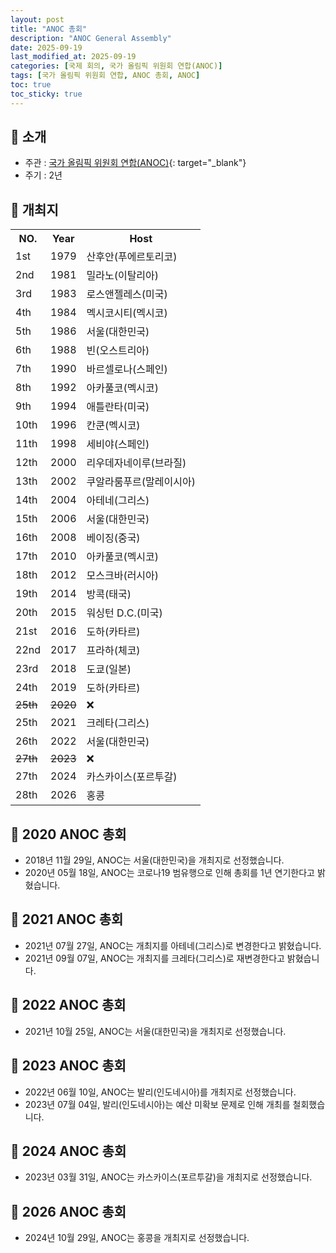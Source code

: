 ```yaml
---
layout: post
title: "ANOC 총회"
description: "ANOC General Assembly"
date: 2025-09-19
last_modified_at: 2025-09-19
categories: [국제 회의, 국가 올림픽 위원회 연합(ANOC)]
tags: [국가 올림픽 위원회 연합, ANOC 총회, ANOC]
toc: true
toc_sticky: true
---
```

## 📜 소개
* 주관 : [국가 올림픽 위원회 연합(ANOC)](https://www.anocolympic.org/){: target="_blank"}
* 주기 : 2년

## 📜 개최지

<html>

<head>
    <meta charset="UTF-8">
</head>

<body>
    <table>
        <tr class="header-row">
            <th class="col-no">NO.</th>
            <th class="col-year">Year</th>
            <th class="col-host">Host</th>
        </tr>
        <tr>
            <td>1st</td>
            <td>1979</td>
            <td>산후안(푸에르토리코)</td>
        </tr>
        <tr>
            <td>2nd</td>
            <td>1981</td>
            <td>밀라노(이탈리아)</td>
        </tr>
        <tr>
            <td>3rd</td>
            <td>1983</td>
            <td>로스앤젤레스(미국)</td>
        </tr>
        <tr>
            <td>4th</td>
            <td>1984</td>
            <td>멕시코시티(멕시코)</td>
        </tr>
        <tr class="korea-host-bg">
            <td><span class="korea-host">5th</span></td>
            <td><span class="korea-host">1986</span></td>
            <td><span class="korea-host">서울(대한민국)</span></td>
        </tr>
        <tr>
            <td>6th</td>
            <td>1988</td>
            <td>빈(오스트리아)</td>
        </tr>
        <tr>
            <td>7th</td>
            <td>1990</td>
            <td>바르셀로나(스페인)</td>
        </tr>
        <tr>
            <td>8th</td>
            <td>1992</td>
            <td>아카풀코(멕시코)</td>
        </tr>
        <tr>
            <td>9th</td>
            <td>1994</td>
            <td>애틀란타(미국)</td>
        </tr>
        <tr>
            <td>10th</td>
            <td>1996</td>
            <td>칸쿤(멕시코)</td>
        </tr>
        <tr>
            <td>11th</td>
            <td>1998</td>
            <td>세비야(스페인)</td>
        </tr>
        <tr>
            <td>12th</td>
            <td>2000</td>
            <td>리우데자네이루(브라질)</td>
        </tr>
        <tr>
            <td>13th</td>
            <td>2002</td>
            <td>쿠알라룸푸르(말레이시아)</td>
        </tr>
        <tr>
            <td>14th</td>
            <td>2004</td>
            <td>아테네(그리스)</td>
        </tr>
        <tr class="korea-host-bg">
            <td><span class="korea-host">15th</span></td>
            <td><span class="korea-host">2006</span></td>
            <td><span class="korea-host">서울(대한민국)</span></td>
        </tr>
        <tr>
            <td>16th</td>
            <td>2008</td>
            <td>베이징(중국)</td>
        </tr>
        <tr>
            <td>17th</td>
            <td>2010</td>
            <td>아카풀코(멕시코)</td>
        </tr>
        <tr>
            <td>18th</td>
            <td>2012</td>
            <td>모스크바(러시아)</td>
        </tr>
        <tr>
            <td>19th</td>
            <td>2014</td>
            <td>방콕(태국)</td>
        </tr>
        <tr>
            <td>20th</td>
            <td>2015</td>
            <td>워싱턴 D.C.(미국)</td>
        </tr>
        <tr>
            <td>21st</td>
            <td>2016</td>
            <td>도하(카타르)</td>
        </tr>
        <tr>
            <td>22nd</td>
            <td>2017</td>
            <td>프라하(체코)</td>
        </tr>
        <tr>
            <td>23rd</td>
            <td>2018</td>
            <td>도쿄(일본)</td>
        </tr>
        <tr>
            <td>24th</td>
            <td>2019</td>
            <td>도하(카타르)</td>
        </tr>
        <tr>
            <td><del>25th</del></td>
            <td><del>2020</del></td>
            <td>❌</td>
        </tr>
        <tr>
            <td>25th</td>
            <td>2021</td>
            <td>크레타(그리스)</td>
        </tr>
        <tr class="korea-host-bg">
            <td><span class="korea-host">26th</span></td>
            <td><span class="korea-host">2022</span></td>
            <td><span class="korea-host">서울(대한민국)</span></td>
        </tr>
        <tr>
            <td><del>27th</del></td>
            <td><del>2023</del></td>
            <td>❌</td>
        </tr>
        <tr>
            <td>27th</td>
            <td>2024</td>
            <td>카스카이스(포르투갈)</td>
        </tr>
        <tr>
            <td>28th</td>
            <td>2026</td>
            <td>홍콩</td>
        </tr>
    </table>
</body>

</html>

## 📜 2020 ANOC 총회
* 2018년 11월 29일, ANOC는 서울(대한민국)을 개최지로 선정했습니다.
* 2020년 05월 18일, ANOC는 코로나19 범유행으로 인해 총회를 1년 연기한다고 밝혔습니다.

## 📜 2021 ANOC 총회
* 2021년 07월 27일, ANOC는 개최지를 아테네(그리스)로 변경한다고 밝혔습니다.
* 2021년 09월 07일, ANOC는 개최지를 <span class="foreign-host">크레타(그리스)</span>로 재변경한다고 밝혔습니다.

## 📜 2022 ANOC 총회
* 2021년 10월 25일, ANOC는 <span class="korea-host">서울(대한민국)</span>을 개최지로 선정했습니다.

## 📜 2023 ANOC 총회
* 2022년 06월 10일, ANOC는 발리(인도네시아)를 개최지로 선정했습니다.
* 2023년 07월 04일, 발리(인도네시아)는 예산 미확보 문제로 인해 개최를 철회했습니다.

## 📜 2024 ANOC 총회
* 2023년 03월 31일, ANOC는 <span class="foreign-host">카스카이스(포르투갈)</span>을 개최지로 선정했습니다.

## 📜 2026 ANOC 총회
* 2024년 10월 29일, ANOC는 <span class="foreign-host">홍콩</span>을 개최지로 선정했습니다.
